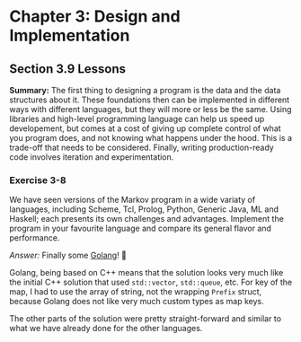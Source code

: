 # Chapter 3: Design and Implementation

## Section 3.9 Lessons

**Summary:** The first thing to designing a program is the data and the data structures about it. These foundations then
can be implemented in different ways with different languages, but they will more or less be the same.
Using libraries and high-level programming language can help us speed up developement, but comes at a cost of giving up
complete control of what you program does, and not knowing what happens under the hood. This is a trade-off that needs to be considered.
Finally, writing production-ready code involves iteration and experimentation.

### Exercise 3-8

We have seen versions of the Markov program in a wide variaty of languages, including Scheme, Tcl, Prolog, Python, Generic Java, ML and Haskell;
each presents its own challenges and advantages. Implement the program in your favourite language and compare its general flavor and performance.

_Answer:_ Finally some [Golang](golang/main/main.go)! 🎉

Golang, being based on C++ means that the solution looks very much like the initial C++ solution that used `std::vector`, `std::queue`, etc. For key of the map, I had to use the array of string, not the wrapping `Prefix` struct, because
Golang does not like very much custom types as map keys.

The other parts of the solution were pretty straight-forward and similar to what we have already done for the other languages.
